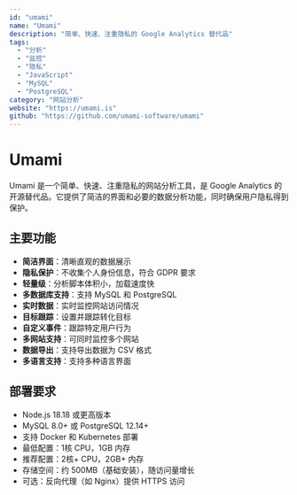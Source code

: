 ```yaml
---
id: "umami"
name: "Umami"
description: "简单、快速、注重隐私的 Google Analytics 替代品"
tags:
  - "分析"
  - "监控"
  - "隐私"
  - "JavaScript"
  - "MySQL"
  - "PostgreSQL"
category: "网站分析"
website: "https://umami.is"
github: "https://github.com/umami-software/umami"
---
```


# Umami

Umami 是一个简单、快速、注重隐私的网站分析工具，是 Google Analytics 的开源替代品。它提供了简洁的界面和必要的数据分析功能，同时确保用户隐私得到保护。

## 主要功能

- **简洁界面**：清晰直观的数据展示
- **隐私保护**：不收集个人身份信息，符合 GDPR 要求
- **轻量级**：分析脚本体积小，加载速度快
- **多数据库支持**：支持 MySQL 和 PostgreSQL
- **实时数据**：实时监控网站访问情况
- **目标跟踪**：设置并跟踪转化目标
- **自定义事件**：跟踪特定用户行为
- **多网站支持**：可同时监控多个网站
- **数据导出**：支持导出数据为 CSV 格式
- **多语言支持**：支持多种语言界面

## 部署要求

- Node.js 18.18 或更高版本
- MySQL 8.0+ 或 PostgreSQL 12.14+
- 支持 Docker 和 Kubernetes 部署
- 最低配置：1核 CPU，1GB 内存
- 推荐配置：2核+ CPU，2GB+ 内存
- 存储空间：约 500MB（基础安装），随访问量增长
- 可选：反向代理（如 Nginx）提供 HTTPS 访问 